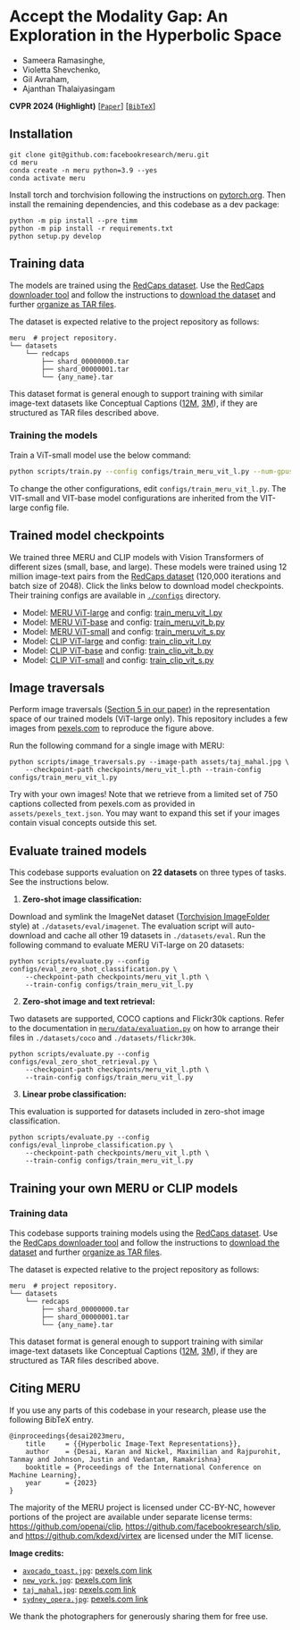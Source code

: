 # Accept the Modality Gap: An Exploration in the Hyperbolic Space

- Sameera Ramasinghe,
- Violetta Shevchenko,
- Gil Avraham,
- Ajanthan Thalaiyasingam

**CVPR 2024 (Highlight)** [[`Paper`](https://openaccess.thecvf.com/content/CVPR2024/papers/Ramasinghe_Accept_the_Modality_Gap_An_Exploration_in_the_Hyperbolic_Space_CVPR_2024_paper.pdf)] [[`BibTeX`](#citing-meru)]

<!-- <p align="center"><img src="assets/meru_model.jpg" width="90%"></p> -->


## Installation

```
git clone git@github.com:facebookresearch/meru.git
cd meru
conda create -n meru python=3.9 --yes
conda activate meru
```

Install torch and torchvision following the instructions on [pytorch.org](https://pytorch.org).
Then install the remaining dependencies, and this codebase as a dev package:

```
python -m pip install --pre timm
python -m pip install -r requirements.txt
python setup.py develop
```

## Training data

The models are trained using the [RedCaps dataset](https://redcaps.xyz).
Use the [RedCaps downloader tool](https://github.com/redcaps-dataset/redcaps-downloader) and follow the instructions to
[download the dataset](https://github.com/redcaps-dataset/redcaps-downloader#basic-usage-download-official-redcaps-dataset)
and further [organize as TAR files](https://github.com/redcaps-dataset/redcaps-downloader#organizing-the-dataset-as-tar-files).

The dataset is expected relative to the project repository as follows:

```shell
meru  # project repository.
└── datasets
    └── redcaps
        ├── shard_00000000.tar
        ├── shard_00000001.tar
        └── {any_name}.tar
```

This dataset format is general enough to support training with similar image-text datasets
like Conceptual Captions ([12M](https://arxiv.org/abs/2102.08981), [3M](https://aclanthology.org/P18-1238/)),
if they are structured as TAR files described above.


### Training the models

Train a ViT-small model use the below command:

```bash
python scripts/train.py --config configs/train_meru_vit_l.py --num-gpus 8 --output-dir ./output
```

To change the other configurations, edit ```configs/train_meru_vit_l.py```. The VIT-small and VIT-base model configurations are inherited from the VIT-large config file. 

## Trained model checkpoints

We trained three MERU and CLIP models with Vision Transformers of different sizes (small, base, and large).
These models were trained using 12 million image-text pairs from the [RedCaps dataset](https://redcaps.xyz)
(120,000 iterations and batch size of 2048).
Click the links below to download model checkpoints.
Their training configs are available in [`./configs`](./configs) directory.

- Model: [MERU ViT-large](https://dl.fbaipublicfiles.com/meru/meru_vit_l.pth) and config: [train_meru_vit_l.py](./configs/train_meru_vit_l.py)
- Model: [MERU ViT-base](https://dl.fbaipublicfiles.com/meru/meru_vit_b.pth) and config: [train_meru_vit_b.py](./configs/train_meru_vit_b.py)
- Model: [MERU ViT-small](https://dl.fbaipublicfiles.com/meru/meru_vit_s.pth) and config: [train_meru_vit_s.py](./configs/train_meru_vit_s.py)
- Model: [CLIP ViT-large](https://dl.fbaipublicfiles.com/meru/clip_vit_l.pth) and config: [train_clip_vit_l.py](./configs/train_clip_vit_l.py)
- Model: [CLIP ViT-base](https://dl.fbaipublicfiles.com/meru/clip_vit_b.pth) and config: [train_clip_vit_b.py](./configs/train_clip_vit_b.py)
- Model: [CLIP ViT-small](https://dl.fbaipublicfiles.com/meru/clip_vit_s.pth) and config: [train_clip_vit_s.py](./configs/train_clip_vit_s.py)


## Image traversals

<!-- <p align="center">
    <img src="assets/traversals_preview.jpg" width="90%">
</p> -->

Perform image traversals ([Section 5 in our paper](https://arxiv.org/abs/2304.09172))
in the representation space of our trained models (ViT-large only).
This repository includes a few images from [pexels.com](https://pexels.com) to reproduce the figure above.

Run the following command for a single image with MERU:

```
python scripts/image_traversals.py --image-path assets/taj_mahal.jpg \
    --checkpoint-path checkpoints/meru_vit_l.pth --train-config configs/train_meru_vit_l.py
```

Try with your own images!
Note that we retrieve from a limited set of 750 captions collected from pexels.com
as provided in `assets/pexels_text.json`.
You may want to expand this set if your images contain visual concepts outside this set.


## Evaluate trained models

This codebase supports evaluation on **22 datasets** on three types of tasks.
See the instructions below.

1. **Zero-shot image classification:**

Download and symlink the ImageNet dataset ([Torchvision ImageFolder](https://pytorch.org/vision/main/generated/torchvision.datasets.ImageFolder.html)
style) at `./datasets/eval/imagenet`. The evaluation script will auto-download and cache
all other 19 datasets in `./datasets/eval`.
Run the following command to evaluate MERU ViT-large on 20 datasets:

```
python scripts/evaluate.py --config configs/eval_zero_shot_classification.py \
    --checkpoint-path checkpoints/meru_vit_l.pth \
    --train-config configs/train_meru_vit_l.py
```

2. **Zero-shot image and text retrieval:**

Two datasets are supported, COCO captions and Flickr30k captions.
Refer to the documentation in [`meru/data/evaluation.py`](./meru/data/evaluation.py) on how to
arrange their files in `./datasets/coco` and `./datasets/flickr30k`.

```
python scripts/evaluate.py --config configs/eval_zero_shot_retrieval.py \
    --checkpoint-path checkpoints/meru_vit_l.pth \
    --train-config configs/train_meru_vit_l.py
```

3. **Linear probe classification:**

This evaluation is supported for datasets included in zero-shot image classification.

```
python scripts/evaluate.py --config configs/eval_linprobe_classification.py \
    --checkpoint-path checkpoints/meru_vit_l.pth \
    --train-config configs/train_meru_vit_l.py
```


## Training your own MERU or CLIP models

### Training data

This codebase supports training models using the [RedCaps dataset](https://redcaps.xyz).
Use the [RedCaps downloader tool](https://github.com/redcaps-dataset/redcaps-downloader) and follow the instructions to
[download the dataset](https://github.com/redcaps-dataset/redcaps-downloader#basic-usage-download-official-redcaps-dataset)
and further [organize as TAR files](https://github.com/redcaps-dataset/redcaps-downloader#organizing-the-dataset-as-tar-files).

The dataset is expected relative to the project repository as follows:

```shell
meru  # project repository.
└── datasets
    └── redcaps
        ├── shard_00000000.tar
        ├── shard_00000001.tar
        └── {any_name}.tar
```

This dataset format is general enough to support training with similar image-text datasets
like Conceptual Captions ([12M](https://arxiv.org/abs/2102.08981), [3M](https://aclanthology.org/P18-1238/)),
if they are structured as TAR files described above.





## Citing MERU

If you use any parts of this codebase in your research, please use the following BibTeX entry.

```
@inproceedings{desai2023meru,
    title     = {{Hyperbolic Image-Text Representations}},
    author    = {Desai, Karan and Nickel, Maximilian and Rajpurohit, Tanmay and Johnson, Justin and Vedantam, Ramakrishna}
    booktitle = {Proceedings of the International Conference on Machine Learning},
    year      = {2023}
}
```

The majority of the MERU project is licensed under CC-BY-NC, however portions of the project are available under separate license terms:
https://github.com/openai/clip, https://github.com/facebookresearch/slip, and https://github.com/kdexd/virtex are licensed under the MIT license.

**Image credits:**

- [`avocado_toast.jpg`](./assets/avocado_toast.jpg): [pexels.com link](https://www.pexels.com/photo/avocado-toast-served-on-white-plate-10464867)
- [`new_york.jpg`](./assets/taj_mahal.jpg): [pexels.com link](https://www.pexels.com/photo/photo-of-brooklyn-bridge-new-york-2260783)
- [`taj_mahal.jpg`](./assets/taj_mahal.jpg): [pexels.com link](https://www.pexels.com/photo/taj-mahal-through-an-arch-2413613)
- [`sydney_opera.jpg`](./assets/sydney_opera.jpg): [pexels.com link](https://www.pexels.com/photo/sydney-opera-house-7088958)

We thank the photographers for generously sharing them for free use.

